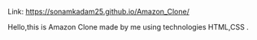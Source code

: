 Link: https://sonamkadam25.github.io/Amazon_Clone/

Hello,this is Amazon Clone made by me using technologies HTML,CSS .
